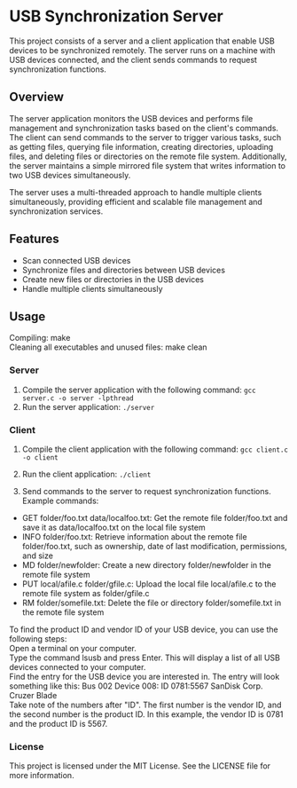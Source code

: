 # USB Synchronization Server

This project consists of a server and a client application that enable USB devices to be synchronized remotely. The server runs on a machine with USB devices connected, and the client sends commands to request synchronization functions.<br>

## Overview

The server application monitors the USB devices and performs file management and synchronization tasks based on the client's commands. The client can send commands to the server to trigger various tasks, such as getting files, querying file information, creating directories, uploading files, and deleting files or directories on the remote file system. Additionally, the server maintains a simple mirrored file system that writes information to two USB devices simultaneously.<br>

The server uses a multi-threaded approach to handle multiple clients simultaneously, providing efficient and scalable file management and synchronization services.<br>

## Features
- Scan connected USB devices<br>
- Synchronize files and directories between USB devices<br>
- Create new files or directories in the USB devices<br>
- Handle multiple clients simultaneously<br>

## Usage
Compiling: make<br>
Cleaning all executables and unused files: make clean<br>

### Server
1. Compile the server application with the following command:
`gcc server.c -o server -lpthread`
2. Run the server application:
`./server`

### Client
1. Compile the client application with the following command:
`gcc client.c -o client`
2. Run the client application:
`./client`

3. Send commands to the server to request synchronization functions. Example commands:
* GET folder/foo.txt data/localfoo.txt: Get the remote file folder/foo.txt and save it as data/localfoo.txt on the local file system
* INFO folder/foo.txt: Retrieve information about the remote file folder/foo.txt, such as ownership, date of last modification, permissions, and size
* MD folder/newfolder: Create a new directory folder/newfolder in the remote file system
* PUT local/afile.c folder/gfile.c: Upload the local file local/afile.c to the remote file system as folder/gfile.c
* RM folder/somefile.txt: Delete the file or directory folder/somefile.txt in the remote file system

To find the product ID and vendor ID of your USB device, you can use the following steps:<br>
Open a terminal on your computer.<br>
Type the command lsusb and press Enter. This will display a list of all USB devices connected to your computer.<br>
Find the entry for the USB device you are interested in. The entry will look something like this: Bus 002 Device 008: ID 0781:5567 SanDisk Corp. Cruzer Blade<br>
Take note of the numbers after "ID". The first number is the vendor ID, and the second number is the product ID. In this example, the vendor ID is 0781 and the product ID is 5567.<br>


### License
This project is licensed under the MIT License. See the LICENSE file for more information.
